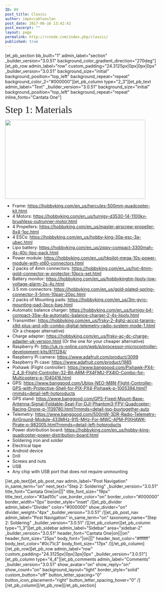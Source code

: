 ```yaml
---
ID: 89
post_title: Classic
author: impeccableaslan
post_date: 2017-06-16 13:42:42
post_excerpt: ""
layout: page
permalink: http://rcnode.com/index.php/classic/
published: true
---
```

[et_pb_section bb_built="1" admin_label="section" _builder_version="3.0.51" background_color_gradient_direction="270deg"][et_pb_row admin_label="row" custom_padding="24.3125px|0px|0px|0px" _builder_version="3.0.51" background_size="initial" background_position="top_left" background_repeat="repeat" background_color_2="#000000"][et_pb_column type="2_3"][et_pb_text admin_label="Text" _builder_version="3.0.51" background_size="initial" background_position="top_left" background_repeat="repeat" inline_fonts="Cantata One"]
<p class=""><span style="font-family: 'Cantata One';"><span style="font-size: 32px;">Step 1: Materials</span></span></p>
<img class="alignnone size-medium wp-image-143" src="http://rcnode.com/wp-content/uploads/2017/06/Screen-Shot-2017-06-17-at-12.56.41-AM-300x169.jpg" alt="" width="458" height="258" />
<ul>
 	<li>Frame: <a href="https://hobbyking.com/en_us/hercules-500mm-quadcopter-kit.html">https://hobbyking.com/en_us/hercules-500mm-quadcopter-kit.html</a></li>
 	<li>4 Motors: <a href="https://hobbyking.com/en_us/turnigy-d3530-14-1100kv-brushless-outrunner-motor.html">https://hobbyking.com/en_us/turnigy-d3530-14-1100kv-brushless-outrunner-motor.html</a></li>
 	<li>4 Propellers: <a href="https://hobbyking.com/en_us/master-airscrew-propeller-8x4-1pc.html">https://hobbyking.com/en_us/master-airscrew-propeller-8x4-1pc.html</a></li>
 	<li>4 ESCs: <a href="https://hobbyking.com/en_us/hobby-king-30a-esc-3a-ubec.html">https://hobbyking.com/en_us/hobby-king-30a-esc-3a-ubec.html</a></li>
 	<li>Lipo battery: <a href="https://hobbyking.com/en_us/zippy-compact-3300mah-4s-40c-lipo-pack.html">https://hobbyking.com/en_us/zippy-compact-3300mah-4s-40c-lipo-pack.html</a></li>
 	<li>Power module: <a href="https://hobbyking.com/en_us/hkpilot-mega-10s-power-module-with-xt60-connectors.html">https://hobbyking.com/en_us/hkpilot-mega-10s-power-module-with-xt60-connectors.html</a></li>
 	<li>2 packs of 4mm connectors: <a href="https://hobbyking.com/en_us/hxt-4mm-gold-connector-w-protector-10pcs-set.html">https://hobbyking.com/en_us/hxt-4mm-gold-connector-w-protector-10pcs-set.html</a></li>
 	<li>Battery monitor: <a href="https://hobbyking.com/en_us/hobbykingtm-lipoly-low-voltage-alarm-2s-4s.html">https://hobbyking.com/en_us/hobbykingtm-lipoly-low-voltage-alarm-2s-4s.html</a></li>
 	<li>3.5 mm connectors: <a href="https://hobbyking.com/en_us/gold-plated-spring-connector-3-5mm-10pair-20pc.html">https://hobbyking.com/en_us/gold-plated-spring-connector-3-5mm-10pair-20pc.html</a></li>
 	<li>2 packs of Mounting pads: <a href="https://hobbyking.com/en_us/3m-gyro-mounting-pad-3pcs-bag.html">https://hobbyking.com/en_us/3m-gyro-mounting-pad-3pcs-bag.html</a></li>
 	<li>Automatic balance charger: <a href="https://hobbyking.com/en_us/turnigy-b4-compact-35w-4a-automatic-balance-charger-2-4s-lipoly.html">https://hobbyking.com/en_us/turnigy-b4-compact-35w-4a-automatic-balance-charger-2-4s-lipoly.html</a></li>
 	<li>Transmitter: <a href="https://hobbyking.com/en_us/frsky-2-4ghz-accst-taranis-x9d-plus-and-x8r-combo-digital-telemetry-radio-system-mode-1.html">https://hobbyking.com/en_us/frsky-2-4ghz-accst-taranis-x9d-plus-and-x8r-combo-digital-telemetry-radio-system-mode-1.html</a> (Or a cheaper alternative)</li>
 	<li>Charge adapter: <a href="https://hobbyking.com/en_us/frsky-ac-dc-charge-adapter-uk-version.html">https://hobbyking.com/en_us/frsky-ac-dc-charge-adapter-uk-version.html</a> (Or the one for your cheaper alternative)</li>
 	<li>Raspberry Pi: <a href="http://uk.rs-online.com/web/p/processor-microcontroller-development-kits/8111284/">http://uk.rs-online.com/web/p/processor-microcontroller-development-kits/8111284/</a></li>
 	<li>Raspberry Pi camera: <a href="https://www.adafruit.com/product/3099">https://www.adafruit.com/product/3099</a></li>
 	<li>Raspberry Pi case: <a href="https://www.adafruit.com/product/1985">https://www.adafruit.com/product/1985</a></li>
 	<li>Pixhawk (Flight controller): <a href="https://www.banggood.com/Pixhawk-PX4-2_4_8-Flight-Controller-32-Bit-ARM-PX4FMU-PX4IO-Combo-for-Multicopters-p-1040416.html">https://www.banggood.com/Pixhawk-PX4-2_4_8-Flight-Controller-32-Bit-ARM-PX4FMU-PX4IO-Combo-for-Multicopters-p-1040416.html</a></li>
 	<li>GPS: <a href="https://www.banggood.com/Ublox-NEO-M8N-Flight-Controller-GPS-with-Protective-Shell-for-PIX-PX4-Pixhawk-p-1005394.html?rmmds=detail-left-hotproducts">https://www.banggood.com/Ublox-NEO-M8N-Flight-Controller-GPS-with-Protective-Shell-for-PIX-PX4-Pixhawk-p-1005394.html?rmmds=detail-left-hotproducts</a></li>
 	<li>GPS stand: <a href="https://www.banggood.com/GPS-Fixed-Mount-Base-Antenna-Signal-Foldable-Seat-For-DJI-Phantom3-FPV-Quadcopter-Racing-Drone-p-1139780.html?rmmds=detail-top-buytogether-auto">https://www.banggood.com/GPS-Fixed-Mount-Base-Antenna-Signal-Foldable-Seat-For-DJI-Phantom3-FPV-Quadcopter-Racing-Drone-p-1139780.html?rmmds=detail-top-buytogether-auto</a></li>
 	<li>Telemetry: <a href="https://www.banggood.com/500mW-3DR-Radio-Telemetry-AirGround-Module-433MHz-915-MHz-For-MWC-APM-PIXHAWK-Pirate-p-982005.html?rmmds=detail-left-hotproducts">https://www.banggood.com/500mW-3DR-Radio-Telemetry-AirGround-Module-433MHz-915-MHz-For-MWC-APM-PIXHAWK-Pirate-p-982005.html?rmmds=detail-left-hotproducts</a></li>
 	<li>Power distribution board: <a href="https://hobbyking.com/en_us/hobby-king-quadcopter-power-distribution-board.html">https://hobbyking.com/en_us/hobby-king-quadcopter-power-distribution-board.html</a></li>
 	<li>Soldering iron and solder</li>
 	<li>Electrical tape</li>
 	<li>Android device</li>
 	<li>Drill</li>
 	<li>Screws and nuts</li>
 	<li>USB</li>
 	<li>Any chip with USB port that does not require unmounting</li>
</ul>
[/et_pb_text][et_pb_post_nav admin_label="Post Navigation" in_same_term="on" next_text="Step 2: Soldering" _builder_version="3.0.51" title_font="Cantata One|on|||" title_font_size="19px" title_text_color="#3ad10c" use_border_color="on" border_color="#000000" border_width="0px" border_style="inset" /][et_pb_divider admin_label="Divider" color="#000000" show_divider="on" divider_weight="4px" _builder_version="3.0.51" /][et_pb_post_nav admin_label="Post Navigation" in_same_term="on" taxonomy_name="Step 2: Soldering" _builder_version="3.0.51" /][/et_pb_column][et_pb_column type="1_3"][et_pb_sidebar admin_label="Sidebar" area="sidebar-2" _builder_version="3.0.51" header_font="Cantata One|on|||on" header_font_size="25px" body_font="|on|||" header_text_color="#ffffff" body_text_color="#0c71c3" body_font_size="17px" /][/et_pb_column][/et_pb_row][et_pb_row admin_label="row" custom_padding="24.3125px|0px|3px|0px" _builder_version="3.0.51"][et_pb_column type="4_4"][et_pb_comments admin_label="Comments" _builder_version="3.0.51" show_avatar="on" show_reply="on" show_count="on" background_layout="light" border_style="solid" custom_button="off" button_letter_spacing="0" button_icon_placement="right" button_letter_spacing_hover="0" /][/et_pb_column][/et_pb_row][/et_pb_section]